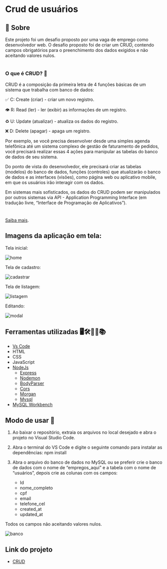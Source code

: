 # Crud de usuários

## 🔖 Sobre

Este projeto foi um desafio proposto por uma vaga de emprego como desenvolvedor web. O desafio proposto foi de criar um CRUD, contendo campos obrigatórios para o preenchimento dos dados exigidos e não aceitando valores nulos.

#

### O que é CRUD? 🤔

CRUD é a composição da primeira letra de 4 funções básicas de um sistema que trabalha com banco de dados:

✅ C: Create (criar) - criar um novo registro.

👁 R: Read (ler) - ler (exibir) as informações de um registro.

♻️ U: Update (atualizar) - atualiza os dados do registro.

❌ D: Delete (apagar) - apaga um registro.

Por exemplo, se você precisa desenvolver desde uma simples agenda telefônica até um sistema complexo de gestão de faturamento de pedidos, você precisará realizar essas 4 ações para manipular as tabelas do banco de dados de seu sistema.

Do ponto de vista do desenvolvedor, ele precisará criar as tabelas (modelos) do banco de dados, funções (controles) que atualizarão o banco de dados e as interfaces (visões), como página web ou aplicativo mobile, em que os usuários irão interagir com os dados.

Em sistemas mais sofisticados, os dados do CRUD podem ser manipulados por outros sistemas via API - Application Programming Interface (em tradução livre, “Interface de Programação de Aplicativos”).

#

[Saiba mais](https://angelopublio.com.br/blog/crud).

## Imagens da aplicação em tela:

Tela inicial:

![home](https://user-images.githubusercontent.com/71888055/168917198-9c90d56a-955f-4155-b6e8-d2d3b950bf5c.PNG)

Tela de cadastro:

![cadastrar](https://user-images.githubusercontent.com/71888055/168917240-be811d61-27b0-4c26-b938-7540c0c92e51.PNG)

Tela de listagem:

![listagem](https://user-images.githubusercontent.com/71888055/168917283-f111e376-1414-45ab-9154-2e4e47f90a46.PNG)

Editando:

![modal](https://user-images.githubusercontent.com/71888055/168917326-95c8be97-bd55-4932-815b-51c91cfb5252.PNG)

## Ferramentas utilizadas 🖥️🛠️👨‍💻📚

- [Vs Code](https://code.visualstudio.com/)
- HTML
- CSS
- JavaScript
- [NodeJs](https://nodejs.org/en/)
    - [Express](https://expressjs.com/pt-br/)
    - [Nodemon](https://www.npmjs.com/package/nodemon)
    - [BodyParser](https://www.npmjs.com/package/body-parser)
    - [Cors](https://www.npmjs.com/package/cors)
    - [Morgan](https://www.npmjs.com/package/morgan)
    - [Mysql](https://www.npmjs.com/package/mysql)
- [MySQL Workbench](https://www.mysql.com/products/workbench/)


## Modo de usar 🧐

1. Ao baixar o repositório, extraia os arquivos no local desejado e abra o projeto no Visual Studio Code.

2.	Abra o terminal do VS Code e digite o seguinte comando para instalar as dependências: npm install

3.	Abra o arquivo do banco de dados no MySQL ou se preferir crie o banco de dados com o nome de “empregos_aqui” e a tabela com o nome de “usuários”, depois crie as colunas com os campos:

    - Id
    - nome_completo
    - cpf
    - email
    - telefone_cel
    - created_at
    - updated_at

Todos os campos não aceitando valores nulos.

![banco](https://user-images.githubusercontent.com/71888055/168919794-b6efaeb3-ae07-48ea-b6be-285ccd52853f.PNG)


## Link do projeto

- [CRUD]()
